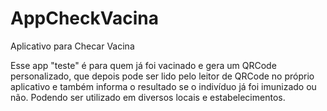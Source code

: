 # AppCheckVacina
Aplicativo para Checar Vacina

Esse app "teste" é para quem já foi vacinado e gera um QRCode personalizado, que depois pode ser lido pelo leitor de QRCode no próprio aplicativo e também informa o resultado se o indivíduo já foi imunizado ou não. Podendo ser utilizado em diversos locais e estabelecimentos.
